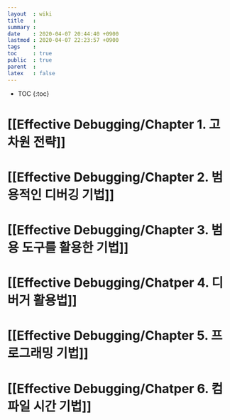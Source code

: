 ```yaml
---
layout  : wiki
title   : 
summary : 
date    : 2020-04-07 20:44:40 +0900
lastmod : 2020-04-07 22:23:57 +0900
tags    : 
toc     : true
public  : true
parent  : 
latex   : false
---
```

* TOC
{:toc}

# [[Effective Debugging/Chapter 1. 고차원 전략]]
# [[Effective Debugging/Chapter 2. 범용적인 디버깅 기법]]
# [[Effective Debugging/Chapter 3. 범용 도구를 활용한 기법]]
# [[Effective Debugging/Chatper 4. 디버거 활용법]]
# [[Effective Debugging/Chapter 5. 프로그래밍 기법]]
# [[Effective Debugging/Chatper 6. 컴파일 시간 기법]]
